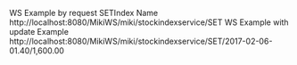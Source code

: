 WS Example by request SETIndex Name http://localhost:8080/MikiWS/miki/stockindexservice/SET
WS Example with update Example http://localhost:8080/MikiWS/miki/stockindexservice/SET/2017-02-06-01.40/1,600.00
